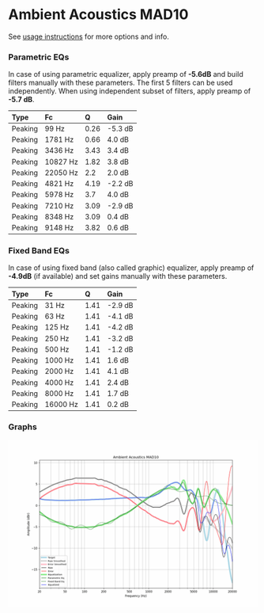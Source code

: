 # Ambient Acoustics MAD10
See [usage instructions](https://github.com/jaakkopasanen/AutoEq#usage) for more options and info.

### Parametric EQs
In case of using parametric equalizer, apply preamp of **-5.6dB** and build filters manually
with these parameters. The first 5 filters can be used independently.
When using independent subset of filters, apply preamp of **-5.7 dB**.

| Type    | Fc       |    Q | Gain    |
|:--------|:---------|:-----|:--------|
| Peaking | 99 Hz    | 0.26 | -5.3 dB |
| Peaking | 1781 Hz  | 0.66 | 4.0 dB  |
| Peaking | 3436 Hz  | 3.43 | 3.4 dB  |
| Peaking | 10827 Hz | 1.82 | 3.8 dB  |
| Peaking | 22050 Hz | 2.2  | 2.0 dB  |
| Peaking | 4821 Hz  | 4.19 | -2.2 dB |
| Peaking | 5978 Hz  | 3.7  | 4.0 dB  |
| Peaking | 7210 Hz  | 3.09 | -2.9 dB |
| Peaking | 8348 Hz  | 3.09 | 0.4 dB  |
| Peaking | 9148 Hz  | 3.82 | 0.6 dB  |

### Fixed Band EQs
In case of using fixed band (also called graphic) equalizer, apply preamp of **-4.9dB**
(if available) and set gains manually with these parameters.

| Type    | Fc       |    Q | Gain    |
|:--------|:---------|:-----|:--------|
| Peaking | 31 Hz    | 1.41 | -2.9 dB |
| Peaking | 63 Hz    | 1.41 | -4.1 dB |
| Peaking | 125 Hz   | 1.41 | -4.2 dB |
| Peaking | 250 Hz   | 1.41 | -3.2 dB |
| Peaking | 500 Hz   | 1.41 | -1.2 dB |
| Peaking | 1000 Hz  | 1.41 | 1.6 dB  |
| Peaking | 2000 Hz  | 1.41 | 4.1 dB  |
| Peaking | 4000 Hz  | 1.41 | 2.4 dB  |
| Peaking | 8000 Hz  | 1.41 | 1.7 dB  |
| Peaking | 16000 Hz | 1.41 | 0.2 dB  |

### Graphs
![](./Ambient%20Acoustics%20MAD10.png)